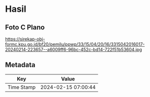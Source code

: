# Hasil

## Foto C Plano

https://sirekap-obj-formc.kpu.go.id/bf20/pemilu/ppwp/33/15/04/20/16/3315042016017-20240214-223657--a6009ff6-96bc-452c-bd14-722f51b53604.jpg


## Metadata

| Key        | Value               |
| ---------- | ------------------- |
| Time Stamp | 2024-02-15 07:00:44 |



